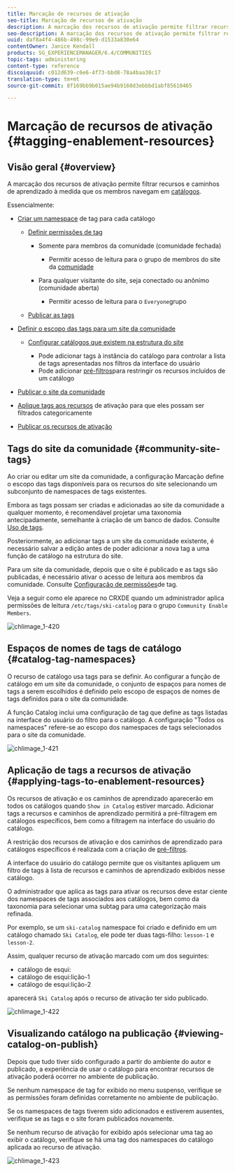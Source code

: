 ```yaml
---
title: Marcação de recursos de ativação
seo-title: Marcação de recursos de ativação
description: A marcação dos recursos de ativação permite filtrar recursos e caminhos de aprendizado conforme os membros navegam nos catálogos
seo-description: A marcação dos recursos de ativação permite filtrar recursos e caminhos de aprendizado conforme os membros navegam nos catálogos
uuid: daf8a4f4-486b-498c-99e9-d1533a830e64
contentOwner: Janice Kendall
products: SG_EXPERIENCEMANAGER/6.4/COMMUNITIES
topic-tags: administering
content-type: reference
discoiquuid: c012d639-c6e6-4f73-bbd8-78a4baa38c17
translation-type: tm+mt
source-git-commit: 8f169bb9b015ae94b9160d3ebbbd1abf85610465

---
```



# Marcação de recursos de ativação {#tagging-enablement-resources}

## Visão geral {#overview}

A marcação dos recursos de ativação permite filtrar recursos e caminhos de aprendizado à medida que os membros navegam em [catálogos](functions.md#catalog-function).

Essencialmente:

* [Criar um namespace](../../help/sites-administering/tags.md#creating-a-namespace) de tag para cada catálogo

   * [Definir permissões de tag](../../help/sites-administering/tags.md#setting-tag-permissions)

      * Somente para membros da comunidade (comunidade fechada)

         * Permitir acesso de leitura para o grupo de membros do site da [comunidade](users.md#publish-group-roles)
      * Para qualquer visitante do site, seja conectado ou anônimo (comunidade aberta)

         * Permitir acesso de leitura para o `Everyone`grupo
   * [Publicar as tags](../../help/sites-administering/tags.md#publishing-tags)



* [Definir o escopo das tags para um site da comunidade](sites-console.md#tagging)

   * [Configurar catálogos que existem na estrutura do site](functions.md#catalog-function)

      * Pode adicionar tags à instância do catálogo para controlar a lista de tags apresentadas nos filtros da interface do usuário
      * Pode adicionar [pré-filtros](catalog-developer-essentials.md#pre-filters)para restringir os recursos incluídos de um catálogo

* [Publicar o site da comunidade](sites-console.md#publishing-the-site)
* [Aplique tags aos recursos](resources.md#create-a-resource) de ativação para que eles possam ser filtrados categoricamente
* [Publicar os recursos de ativação](resources.md#publish)

## Tags do site da comunidade {#community-site-tags}

Ao criar ou editar um site da comunidade, a configuração [](sites-console.md#tagging) Marcação define o escopo das tags disponíveis para os recursos do site selecionando um subconjunto de namespaces de tags existentes.

Embora as tags possam ser criadas e adicionadas ao site da comunidade a qualquer momento, é recomendável projetar uma taxonomia antecipadamente, semelhante à criação de um banco de dados. Consulte [Uso de tags](../../help/sites-authoring/tags.md).

Posteriormente, ao adicionar tags a um site da comunidade existente, é necessário salvar a edição antes de poder adicionar a nova tag a uma função de catálogo na estrutura do site.

Para um site da comunidade, depois que o site é publicado e as tags são publicadas, é necessário ativar o acesso de leitura aos membros da comunidade. Consulte [Configuração de permissões](../../help/sites-administering/tags.md#setting-tag-permissions)de tag.

Veja a seguir como ele aparece no CRXDE quando um administrador aplica permissões de leitura `/etc/tags/ski-catalog` para o grupo `Community Enable Members`.

![chlimage_1-420](assets/chlimage_1-420.png)

## Espaços de nomes de tags de catálogo {#catalog-tag-namespaces}

O recurso de catálogo usa tags para se definir. Ao configurar a função de catálogo em um site da comunidade, o conjunto de espaços para nomes de tags a serem escolhidos é definido pelo escopo de espaços de nomes de tags definidos para o site da comunidade.

A função Catalog inclui uma configuração de tag que define as tags listadas na interface do usuário do filtro para o catálogo. A configuração &quot;Todos os namespaces&quot; refere-se ao escopo dos namespaces de tags selecionados para o site da comunidade.

![chlimage_1-421](assets/chlimage_1-421.png)

## Aplicação de tags a recursos de ativação {#applying-tags-to-enablement-resources}

Os recursos de ativação e os caminhos de aprendizado aparecerão em todos os catálogos quando `Show in Catalog` estiver marcado. Adicionar tags a recursos e caminhos de aprendizado permitirá a pré-filtragem em catálogos específicos, bem como a filtragem na interface do usuário do catálogo.

A restrição dos recursos de ativação e dos caminhos de aprendizado para catálogos específicos é realizada com a criação de [pré-filtros](catalog-developer-essentials.md#pre-filters).

A interface do usuário do catálogo permite que os visitantes apliquem um filtro de tags à lista de recursos e caminhos de aprendizado exibidos nesse catálogo.

O administrador que aplica as tags para ativar os recursos deve estar ciente dos namespaces de tags associados aos catálogos, bem como da taxonomia para selecionar uma subtag para uma categorização mais refinada.

Por exemplo, se um `ski-catalog` namespace foi criado e definido em um catálogo chamado `Ski Catalog`, ele pode ter duas tags-filho: `lesson-1` e `lesson-2`.

Assim, qualquer recurso de ativação marcado com um dos seguintes:

* catálogo de esqui:
* catálogo de esqui:lição-1
* catálogo de esqui:lição-2

aparecerá `Ski Catalog` após o recurso de ativação ter sido publicado.

![chlimage_1-422](assets/chlimage_1-422.png)

## Visualizando catálogo na publicação {#viewing-catalog-on-publish}

Depois que tudo tiver sido configurado a partir do ambiente do autor e publicado, a experiência de usar o catálogo para encontrar recursos de ativação poderá ocorrer no ambiente de publicação.

Se nenhum namespace de tag for exibido no menu suspenso, verifique se as permissões foram definidas corretamente no ambiente de publicação.

Se os namespaces de tags tiverem sido adicionados e estiverem ausentes, verifique se as tags e o site foram publicados novamente.

Se nenhum recurso de ativação for exibido após selecionar uma tag ao exibir o catálogo, verifique se há uma tag dos namespaces do catálogo aplicada ao recurso de ativação.

![chlimage_1-423](assets/chlimage_1-423.png)

